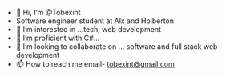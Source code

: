 - 👋 Hi, I’m @Tobexint
-    Software engineer student at Alx and Holberton
- 👀 I’m interested in ...tech, web development
- 🌱 I’m proficient with C#... 
- 💞️ I’m looking to collaborate on ... software and full stack web development
- 📫 How to reach me email- tobexint@gmail.com

<!---
Tobexint/Tobexint is a ✨ special ✨ repository because its `README.md` (this file) appears on your GitHub profile.
You can click the Preview link to take a look at your changes.
--->
